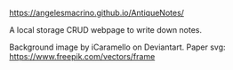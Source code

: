 https://angelesmacrino.github.io/AntiqueNotes/  
  
  A local storage CRUD webpage to write down notes.  
    
  Background image by iCaramello on Deviantart.
  Paper svg: https://www.freepik.com/vectors/frame
